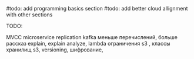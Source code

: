 
#todo: add programming basics section
#todo: add better cloud allignment with other sections

TODO:

MVCC 
microservice
replication kafka
меньше перечислений, больше рассказ
explain,
explain analyze,
lambda ограничения
s3 , классы хранилищ s3, versioning, шифрование,